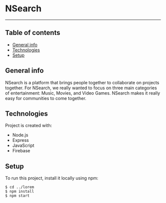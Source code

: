 # NSearch
---------

## Table of contents
* [General info](#general-info)
* [Technologies](#technologies)
* [Setup](#setup)

## General info
NSearch is a platform that brings people together to collaborate on projects together. For NSearch, we really wanted to 
focus on three main categories of entertainment: Music, Movies, and Video Games. NSearch makes it really easy for communities to come
together.

## Technologies
Project is created with:
* Node.js
* Express
* JavaScript
* Firebase
	
## Setup
To run this project, install it locally using npm:

```
$ cd ../lorem
$ npm install
$ npm start
